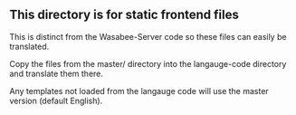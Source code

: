 ## This directory is for static frontend files

This is distinct from the Wasabee-Server code so these files can easily be translated.

Copy the files from the master/ directory into the langauge-code directory and translate them there.

Any templates not loaded from the langauge code will use the master version (default English).
